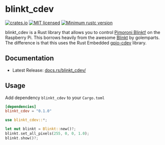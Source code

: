 # blinkt_cdev

[![crates.io](https://meritbadge.herokuapp.com/blinkt_cdev)](https://crates.io/crates/blinkt_cdev)
[![MIT licensed](https://img.shields.io/badge/license-MIT-blue.svg)](LICENSE)
[![Minimum rustc version](https://img.shields.io/badge/rustc-v1.39.0-lightgray.svg)](https://blog.rust-lang.org/2019/11/07/Rust-1.39.0.html)

blinkt_cdev is a Rust library that allows you to control [Pimoroni Blinkt!](https://shop.pimoroni.com/products/blinkt) on the Raspberry Pi. This borrows heavily from the awesome [Blinkt](https://github.com/golemparts/blinkt) by golemparts. The difference is that this uses the Rust Embedded [gpio-cdev](https://github.com/rust-embedded/gpio-cdev) library.

## Documentation

- Latest Release: [docs.rs/blinkt_cdev/](https://docs.rs/blinkt_cdev/)

## Usage

Add dependency `blinkt_cdev` to your `Cargo.toml`

```toml
[dependencies]
blinkt_cdev = "0.1.0"
```

```rust
use blinkt_cdev::*;

let mut blinkt = Blinkt::new()?;
blinkt.set_all_pixels(255, 0, 0, 1.0);
blinkt.show()?;
```
